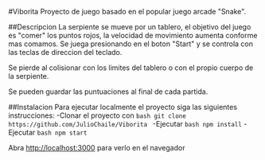 #Viborita
Proyecto de juego basado en el popular juego arcade "Snake".

##Descripcion
La serpiente se mueve por un tablero, el objetivo del juego es "comer" los puntos rojos, la velocidad de movimiento aumenta conforme mas comamos. Se juega presionando en el boton "Start" y se controla con las teclas de direccion del teclado.

Se pierde al colisionar con los limites del tablero o con el propio cuerpo de la serpiente.

Se pueden guardar las puntuaciones al final de cada partida.

##Instalacion
Para ejecutar localmente el proyecto siga las siguientes instrucciones:
-Clonar el proyecto con ```bash git clone https://github.com/JulioChaile/Viborita ```
-Ejecutar ```bash npm install```
-Ejecutar ```bash npm start```

Abra [http://localhost:3000](http://localhost:3000) para verlo en el navegador